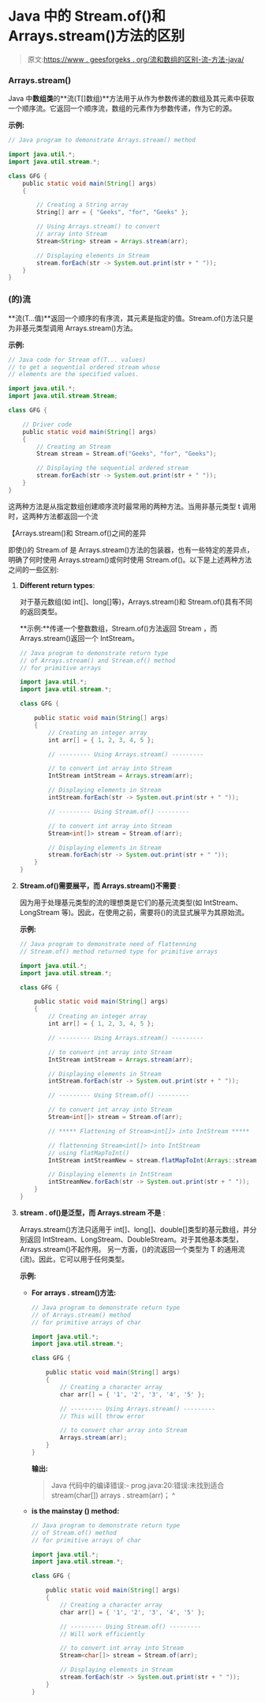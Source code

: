 # Java 中的 Stream.of()和 Arrays.stream()方法的区别

> 原文:[https://www . geesforgeks . org/流和数组的区别-流-方法-java/](https://www.geeksforgeeks.org/difference-between-stream-of-and-arrays-stream-method-in-java/)

### Arrays.stream()

Java 中**数组类**的**流(T[]数组)**方法用于从作为参数传递的数组及其元素中获取一个顺序流。它返回一个顺序流，数组的元素作为参数传递，作为它的源。

**示例:**

```java
// Java program to demonstrate Arrays.stream() method

import java.util.*;
import java.util.stream.*;

class GFG {
    public static void main(String[] args)
    {

        // Creating a String array
        String[] arr = { "Geeks", "for", "Geeks" };

        // Using Arrays.stream() to convert
        // array into Stream
        Stream<String> stream = Arrays.stream(arr);

        // Displaying elements in Stream
        stream.forEach(str -> System.out.print(str + " "));
    }
}
```

### (的)流

**流(T…值)**返回一个顺序的有序流，其元素是指定的值。Stream.of()方法只是为非基元类型调用 Arrays.stream()方法。

**示例:**

```java
// Java code for Stream of(T... values)
// to get a sequential ordered stream whose
// elements are the specified values.

import java.util.*;
import java.util.stream.Stream;

class GFG {

    // Driver code
    public static void main(String[] args)
    {
        // Creating an Stream
        Stream stream = Stream.of("Geeks", "for", "Geeks");

        // Displaying the sequential ordered stream
        stream.forEach(str -> System.out.print(str + " "));
    }
}
```

这两种方法是从指定数组创建顺序流时最常用的两种方法。当用非基元类型 t 调用时，这两种方法都返回一个流

【Arrays.stream()和 Stream.of()之间的差异

即使()的 Stream.of 是 Arrays.stream()方法的包装器，也有一些特定的差异点，明确了何时使用 Arrays.stream()或何时使用 Stream.of()。以下是上述两种方法之间的一些区别:

1.  **Different return types**:

    对于基元数组(如 int[]、long[]等)，Arrays.stream()和 Stream.of()具有不同的返回类型。

    **示例:**传递一个整数数组，Stream.of()方法返回 Stream <int>，而 Arrays.stream()返回一个 IntStream。</int>

    ```java
    // Java program to demonstrate return type
    // of Arrays.stream() and Stream.of() method
    // for primitive arrays

    import java.util.*;
    import java.util.stream.*;

    class GFG {

        public static void main(String[] args)
        {
            // Creating an integer array
            int arr[] = { 1, 2, 3, 4, 5 };

            // --------- Using Arrays.stream() ---------

            // to convert int array into Stream
            IntStream intStream = Arrays.stream(arr);

            // Displaying elements in Stream
            intStream.forEach(str -> System.out.print(str + " "));

            // --------- Using Stream.of() ---------

            // to convert int array into Stream
            Stream<int[]> stream = Stream.of(arr);

            // Displaying elements in Stream
            stream.forEach(str -> System.out.print(str + " "));
        }
    }
    ```

2.  **Stream.of()需要展平，而 Arrays.stream()不需要** :

    因为用于处理基元类型的流的理想类是它们的基元流类型(如 IntStream、LongStream 等)。因此，在使用之前，需要将()的流显式展平为其原始流。

    **示例:**

    ```java
    // Java program to demonstrate need of flattenning
    // Stream.of() method returned type for primitive arrays

    import java.util.*;
    import java.util.stream.*;

    class GFG {

        public static void main(String[] args)
        {
            // Creating an integer array
            int arr[] = { 1, 2, 3, 4, 5 };

            // --------- Using Arrays.stream() ---------

            // to convert int array into Stream
            IntStream intStream = Arrays.stream(arr);

            // Displaying elements in Stream
            intStream.forEach(str -> System.out.print(str + " "));

            // --------- Using Stream.of() ---------

            // to convert int array into Stream
            Stream<int[]> stream = Stream.of(arr);

            // ***** Flattening of Stream<int[]> into IntStream *****

            // flattenning Stream<int[]> into IntStream
            // using flatMapToInt()
            IntStream intStreamNew = stream.flatMapToInt(Arrays::stream);

            // Displaying elements in IntStream
            intStreamNew.forEach(str -> System.out.print(str + " "));
        }
    }
    ```

3.  **stream . of()是泛型，而 Arrays.stream 不是** :

    Arrays.stream()方法只适用于 int[]、long[]、double[]类型的基元数组，并分别返回 IntStream、LongStream、DoubleStream。对于其他基本类型，Arrays.stream()不起作用。
    另一方面，()的流返回一个类型为 T 的通用流(流<t>)。因此，它可以用于任何类型。</t>

    **示例:**

    *   **For arrays . stream()方法:**

        ```java
        // Java program to demonstrate return type
        // of Arrays.stream() method
        // for primitive arrays of char

        import java.util.*;
        import java.util.stream.*;

        class GFG {

            public static void main(String[] args)
            {
                // Creating a character array
                char arr[] = { '1', '2', '3', '4', '5' };

                // --------- Using Arrays.stream() ---------
                // This will throw error

                // to convert char array into Stream
                Arrays.stream(arr);
            }
        }
        ```

        **输出:**

        > Java 代码中的编译错误:-
        > prog.java:20:错误:未找到适合 stream(char[])
        > arrays . stream(arr)；
        > ^

    *   **is the mainstay () method:**

        ```java
        // Java program to demonstrate return type
        // of Stream.of() method
        // for primitive arrays of char

        import java.util.*;
        import java.util.stream.*;

        class GFG {

            public static void main(String[] args)
            {
                // Creating a character array
                char arr[] = { '1', '2', '3', '4', '5' };

                // --------- Using Stream.of() ---------
                // Will work efficiently

                // to convert int array into Stream
                Stream<char[]> stream = Stream.of(arr);

                // Displaying elements in Stream
                stream.forEach(str -> System.out.print(str + " "));
            }
        }
        ```